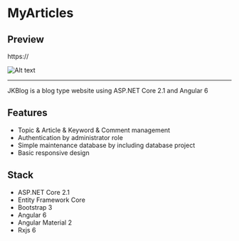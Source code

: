 # MyArticles

## Preview
https://

![Alt text](https://github.com/kims07231992/JasonPrivateStudy/blob/master/C%23/1_Web_Application/1_Web_Application/ASP.NET_Core_Angular/JKBlog/README.PNG)


----------------------------------------------------------------------------------------------------------------

JKBlog is a blog type website using ASP.NET Core 2.1 and Angular 6

## Features

* Topic & Article & Keyword & Comment management
* Authentication by administrator role
* Simple maintenance database by including database project
* Basic responsive design
 
## Stack

* ASP.NET Core 2.1
* Entity Framework Core
* Bootstrap 3
* Angular 6
* Angular Material 2
* Rxjs 6